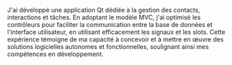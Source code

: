 J'ai développé une application Qt dédiée à la gestion des contacts,
interactions et tâches. En adoptant le modèle MVC, j'ai optimisé les
contrôleurs pour faciliter la communication entre la base de données et
l'interface utilisateur, en utilisant efficacement les signaux et les slots. Cette
expérience témoigne de ma capacité à concevoir et à mettre en œuvre des
solutions logicielles autonomes et fonctionnelles, soulignant ainsi mes
compétences en développement.
